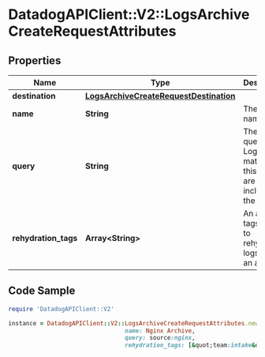 # DatadogAPIClient::V2::LogsArchiveCreateRequestAttributes

## Properties

Name | Type | Description | Notes
------------ | ------------- | ------------- | -------------
**destination** | [**LogsArchiveCreateRequestDestination**](LogsArchiveCreateRequestDestination.md) |  | 
**name** | **String** | The archive name. | 
**query** | **String** | The archive query/filter. Logs matching this query are included in the archive. | 
**rehydration_tags** | **Array&lt;String&gt;** | An array of tags to add to rehydrated logs from an archive. | [optional] 

## Code Sample

```ruby
require 'DatadogAPIClient::V2'

instance = DatadogAPIClient::V2::LogsArchiveCreateRequestAttributes.new(destination: null,
                                 name: Nginx Archive,
                                 query: source:nginx,
                                 rehydration_tags: [&quot;team:intake&quot;,&quot;team:app&quot;])
```



